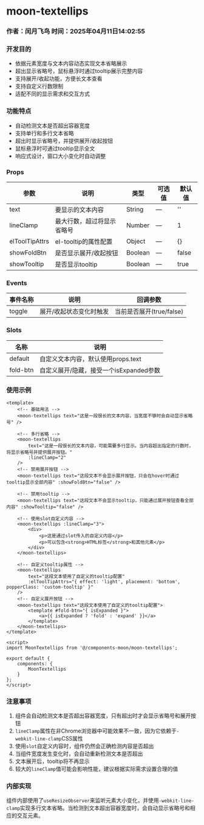 # moon-textellips

### 作者：闰月飞鸟 时间：2025年04月11日14:02:55

### 开发目的

- 依据元素宽度与文本内容动态实现文本省略展示
- 超出显示省略号，鼠标悬浮时通过tooltip展示完整内容
- 支持展开/收起功能，方便长文本查看
- 支持自定义行数限制
- 适配不同的显示需求和交互方式

### 功能特点

- 自动检测文本是否超出容器宽度
- 支持单行和多行文本省略
- 超出时显示省略号，并提供展开/收起按钮
- 鼠标悬浮时可通过tooltip显示全文
- 响应式设计，窗口大小变化时自动调整

### Props

| 参数           | 说明                       | 类型    | 可选值 | 默认值 |
| -------------- | -------------------------- | ------- | ------ | ------ |
| text           | 要显示的文本内容           | String  | —      | ''     |
| lineClamp      | 最大行数，超过将显示省略号 | Number  | —      | 1      |
| elToolTipAttrs | el-tooltip的属性配置       | Object  | —      | {}     |
| showFoldBtn    | 是否显示展开/收起按钮      | Boolean | —      | false   |
| showTooltip    | 是否显示tooltip            | Boolean | —      | true   |

### Events

| 事件名称 | 说明                    | 回调参数                 |
| -------- | ----------------------- | ------------------------ |
| toggle   | 展开/收起状态变化时触发 | 当前是否展开(true/false) |

### Slots

| 名称     | 说明                                    |
| -------- | --------------------------------------- |
| default  | 自定义文本内容，默认使用props.text      |
| fold-btn | 自定义展开/隐藏，接受一个isExpanded参数 |

### 使用示例

```vue
<template>
    <!-- 基础用法 -->
    <moon-textellips text="这是一段很长的文本内容，当宽度不够时会自动显示省略号" />

    <!-- 多行省略 -->
    <moon-textellips
        text="这是一段很长的文本内容，可能需要多行显示。当内容超出指定的行数时，将显示省略号并提供展开按钮。"
        :lineClamp="2"
    />
    <!-- 禁用展开按钮 -->
    <moon-textellips text="这段文本不会显示展开按钮，只会在hover时通过tooltip显示全部内容" :showFoldBtn="false" />

    <!-- 禁用tooltip -->
    <moon-textellips text="这段文本不会显示tooltip，只能通过展开按钮查看全部内容" :showTooltip="false" />

    <!-- 使用slot自定义内容 -->
    <moon-textellips :lineClamp="3">
        <div>
            <p>这是通过slot传入的自定义内容</p>
            <p>可以包含<strong>HTML标签</strong>和其他元素</p>
        </div>
    </moon-textellips>

    <!-- 自定义tooltip属性 -->
    <moon-textellips
        text="这段文本使用了自定义的tooltip配置"
        :elToolTipAttrs="{ effect: 'light', placement: 'bottom', popperClass: 'custom-tooltip' }"
    />
    <!-- 自定义展开按钮 -->
    <moon-textellips text="这段文本使用了自定义的tooltip配置">
        <template #fold-btn="{ isExpanded }">
            <a>{{ isExpanded ? 'fold' : 'expand' }}</a>
        </template>
    </moon-textellips>
</template>

<script>
import MoonTextellips from '@/components-moon/moon-textellips';

export default {
    components: {
        MoonTextellips
    }
};
</script>
```

### 注意事项

1. 组件会自动检测文本是否超出容器宽度，只有超出时才会显示省略号和展开按钮
2. `lineClamp`属性在非Chrome浏览器中可能效果不一致，因为它依赖于`-webkit-line-clamp`CSS属性
3. 使用`slot`自定义内容时，组件仍然会正确检测内容是否超出
4. 当组件宽度发生变化时，会自动重新检测文本是否超出
5. 文本展开后，tooltip将不再显示
6. 较大的`lineClamp`值可能会影响性能，建议根据实际需求设置合理的值

### 内部实现

组件内部使用了`useResizeObserver`来监听元素大小变化，并使用`-webkit-line-clamp`实现多行文本省略。当检测到文本超出容器宽度时，会自动显示省略号和相应的交互元素。
